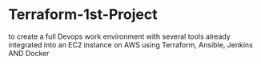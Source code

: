 # Terraform-1st-Project
to create a full Devops work environment with several tools already integrated into an EC2 instance on AWS using Terraform, Ansible, Jenkins AND Docker
